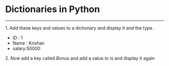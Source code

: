 <h1>Dictionaries in  Python</h1>
<hr>
<p>1.  Add these keys and values to a dictionary and display it and the type .</p>
<ul>
  <li>ID : 1</li>
  <li>Name : Krishan</li>
  <li>salary:50000</li>
</ul>
<P>2. Now add a key called <I>Bonus</I> and add a value to  is and display it again </P>
